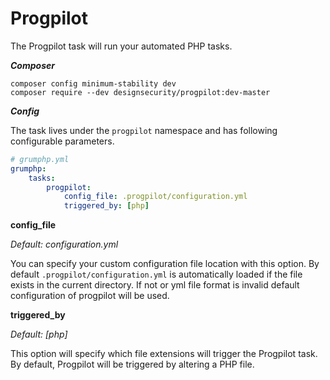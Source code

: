# Progpilot

The Progpilot task will run your automated PHP tasks.

***Composer***

```
composer config minimum-stability dev
composer require --dev designsecurity/progpilot:dev-master
```

***Config***

The task lives under the `progpilot` namespace and has following configurable parameters.

```yaml
# grumphp.yml
grumphp:
    tasks:
        progpilot:
            config_file: .progpilot/configuration.yml
            triggered_by: [php]
```

**config_file**

*Default: configuration.yml*

You can specify your custom configuration file location with this option.
By default `.progpilot/configuration.yml` is automatically loaded if the file exists in the current directory.
If not or yml file format is invalid default configuration of progpilot will be used.


**triggered_by**

*Default: [php]*

This option will specify which file extensions will trigger the Progpilot task.
By default, Progpilot will be triggered by altering a PHP file.
 
